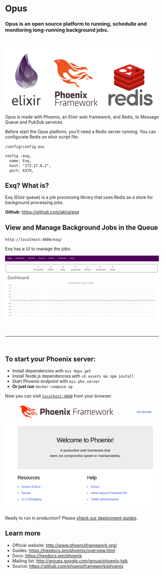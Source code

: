# Opus

### Opus is an open source platform to running, schedulle and monitoring long-running background jobs.
<br/>

[![](https://github.com/rafaelwkerr/my-files/blob/master/elixir_and_phoenix_and_redis.png)](https://github.com/rafaelwkerr/my-files/blob/master/elixir_and_phoenix_and_redis.png)

Opus is made with Phoenix, an Elixir web framework, and Redis, to Message Queue and PubSub services


Before start the Opus platform, you'll need a Redis server running. You can configurate Redis on elixir script file:

`/config/config.exs`

```
config :exq,
  name: Exq,
  host: "172.17.0.2",
  port: 6379,
```


## Exq? What is?

Exq (Elixir queue) is a job processing library that uses Redis as a store for background processing jobs.


**Github:**
https://github.com/akira/exq


## View and Manage Background Jobs in the Queue


``http://localhost:4000/exq/``

Exq has a UI to manage the jobs:


 
![](https://github.com/rafaelwkerr/my-files/blob/master/Screenshot%20from%202019-04-23%2019-08-40.png)

<br/>

------------

<br/>

## To start your Phoenix server:

* Install dependencies with `mix deps.get`
* Install Node.js dependencies with `cd assets && npm install`
* Start Phoenix endpoint with `mix phx.server`
* **Or just run** `docker-compose up`

Now you can visit [`localhost:4000`](http://localhost:4000) from your browser.


![](https://github.com/rafaelwkerr/my-files/blob/master/Screenshot%20from%202019-04-23%2019-20-52.png)


Ready to run in production? Please [check our deployment guides](https://hexdocs.pm/phoenix/deployment.html).

## Learn more

* Official website: http://www.phoenixframework.org/
* Guides: https://hexdocs.pm/phoenix/overview.html
* Docs: https://hexdocs.pm/phoenix
* Mailing list: http://groups.google.com/group/phoenix-talk
* Source: https://github.com/phoenixframework/phoenix
